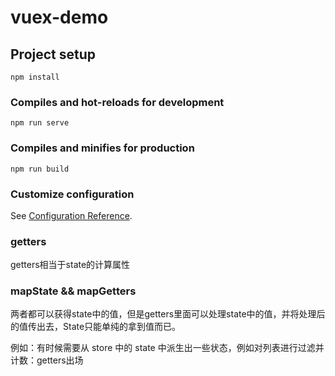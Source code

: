 # vuex-demo

## Project setup
```
npm install
```

### Compiles and hot-reloads for development
```
npm run serve
```

### Compiles and minifies for production
```
npm run build
```

### Customize configuration
See [Configuration Reference](https://cli.vuejs.org/config/).

### getters
getters相当于state的计算属性

### mapState && mapGetters
两者都可以获得state中的值，但是getters里面可以处理state中的值，并将处理后的值传出去，State只能单纯的拿到值而已。

例如：有时候需要从 store 中的 state 中派生出一些状态，例如对列表进行过滤并计数：getters出场

